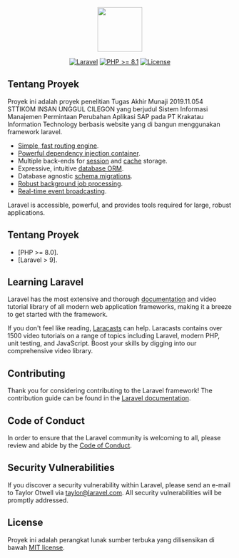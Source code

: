 <p align="center"><a href="https://insan-unggul.ac.id/"><img src="https://www.insan-unggul.ac.id/photos/c3f09a60-a827-4e42-8776-97ce6aebe06c/Logo%20SIU.png" width="100"><a></p>

<p align="center">
<a href="https://laravel.com/"><img src="http://poser.pugx.org/laravel/laravel/v" alt="Laravel"></a>
<a href="https://php.com/"><img src="http://poser.pugx.org/phpunit/phpunit/require/php" alt="PHP >= 8.1"></a>
<a href="https://opensource.org/licenses/MIT"><img src="https://poser.pugx.org/laravel/framework/license.svg" alt="License"></a>
</p>

## Tentang Proyek

Proyek ini adalah proyek penelitian Tugas Akhir Munaji 2019.11.054 STTIKOM INSAN UNGGUL CILEGON yang berjudul Sistem Informasi Manajemen Permintaan Perubahan Aplikasi SAP pada PT Krakatau Information Technology berbasis website yang di bangun menggunakan framework laravel.

- [Simple, fast routing engine](https://laravel.com/docs/routing).
- [Powerful dependency injection container](https://laravel.com/docs/container).
- Multiple back-ends for [session](https://laravel.com/docs/session) and [cache](https://laravel.com/docs/cache) storage.
- Expressive, intuitive [database ORM](https://laravel.com/docs/eloquent).
- Database agnostic [schema migrations](https://laravel.com/docs/migrations).
- [Robust background job processing](https://laravel.com/docs/queues).
- [Real-time event broadcasting](https://laravel.com/docs/broadcasting).

Laravel is accessible, powerful, and provides tools required for large, robust applications.

## Tentang Proyek
- [PHP >= 8.0].
- [Laravel > 9].

## Learning Laravel

Laravel has the most extensive and thorough [documentation](https://laravel.com/docs) and video tutorial library of all modern web application frameworks, making it a breeze to get started with the framework.

If you don't feel like reading, [Laracasts](https://laracasts.com) can help. Laracasts contains over 1500 video tutorials on a range of topics including Laravel, modern PHP, unit testing, and JavaScript. Boost your skills by digging into our comprehensive video library.

## Contributing

Thank you for considering contributing to the Laravel framework! The contribution guide can be found in the [Laravel documentation](https://laravel.com/docs/contributions).

## Code of Conduct

In order to ensure that the Laravel community is welcoming to all, please review and abide by the [Code of Conduct](https://laravel.com/docs/contributions#code-of-conduct).

## Security Vulnerabilities

If you discover a security vulnerability within Laravel, please send an e-mail to Taylor Otwell via [taylor@laravel.com](mailto:taylor@laravel.com). All security vulnerabilities will be promptly addressed.

## License

Proyek ini adalah perangkat lunak sumber terbuka yang dilisensikan di bawah [MIT license](https://opensource.org/licenses/MIT).
